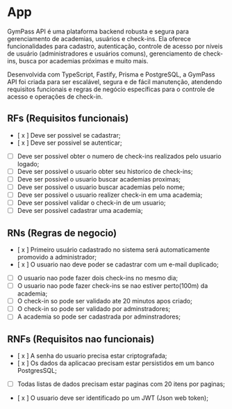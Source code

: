 # App

GymPass API é uma plataforma backend robusta e segura para gerenciamento de academias, usuários e check-ins.
Ela oferece funcionalidades para cadastro, autenticação, controle de acesso por níveis de usuário (administradores e usuários comuns), gerenciamento de check-ins, busca por academias próximas e muito mais.

Desenvolvida com TypeScript, Fastify, Prisma e PostgreSQL, a GymPass API foi criada para ser escalável, segura e de fácil manutenção, atendendo requisitos funcionais e regras de negócio específicas para o controle de acesso e operações de check-in.

## RFs (Requisitos funcionais)

- [ x ] Deve ser possivel se cadastrar;
- [ x ] Deve ser possivel se autenticar;
- [ ] Deve ser possivel obter o numero de check-ins realizados pelo usuario logado;
- [ ] Deve ser possivel o usuario obter seu historico de check-ins;
- [ ] Deve ser possivel o usuario buscar academias proximas;
- [ ] Deve ser possivel o usuario buscar academias pelo nome;
- [ ] Deve ser possivel o usuario realizer check-in em uma academia;
- [ ] Deve ser possivel validar o check-in de um usuario;
- [ ] Deve ser possivel cadastrar uma academia;

## RNs (Regras de negocio)

- [ x ] Primeiro usuário cadastrado no sistema será automaticamente promovido a administrador;
- [ x ] O usuario nao deve poder se cadastrar com um e-mail duplicado;
- [ ] O usuario nao pode fazer dois check-ins no mesmo dia;
- [ ] O usuario nao pode fazer check-ins se nao estiver perto(100m) da academia;
- [ ] O check-in so pode ser validado ate 20 minutos apos criado;
- [ ] O check-in so pode ser validado por adminstradores;
- [ ] A academia so pode ser cadastrada por adminstradores;

## RNFs (Requisitos nao funcionais)

- [ x ] A senha do usuario precisa estar criptografada;
- [ x ] Os dados da aplicacao precisam estar persistidos em um banco PostgresSQL;
- [ ] Todas listas de dados precisam estar paginas com 20 itens por paginas;
- [ x ] O usuario deve ser identificado po um JWT (Json web token);
